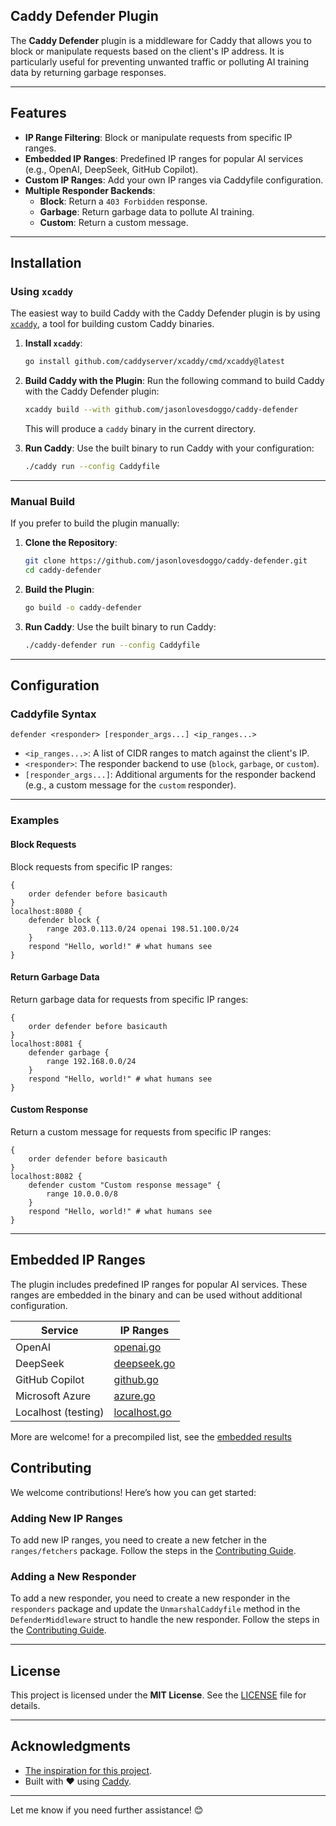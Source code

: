 ## **Caddy Defender Plugin**

The **Caddy Defender** plugin is a middleware for Caddy that allows you to block or manipulate requests based on the client's IP address. It is particularly useful for preventing unwanted traffic or polluting AI training data by returning garbage responses.

---

## **Features**

- **IP Range Filtering**: Block or manipulate requests from specific IP ranges.
- **Embedded IP Ranges**: Predefined IP ranges for popular AI services (e.g., OpenAI, DeepSeek, GitHub Copilot).
- **Custom IP Ranges**: Add your own IP ranges via Caddyfile configuration.
- **Multiple Responder Backends**:
  - **Block**: Return a `403 Forbidden` response.
  - **Garbage**: Return garbage data to pollute AI training.
  - **Custom**: Return a custom message.

---

## **Installation**

### **Using `xcaddy`**

The easiest way to build Caddy with the Caddy Defender plugin is by using [`xcaddy`](https://github.com/caddyserver/xcaddy), a tool for building custom Caddy binaries.

1. **Install `xcaddy`**:
   ```bash
   go install github.com/caddyserver/xcaddy/cmd/xcaddy@latest
   ```

2. **Build Caddy with the Plugin**:
   Run the following command to build Caddy with the Caddy Defender plugin:
   ```bash
   xcaddy build --with github.com/jasonlovesdoggo/caddy-defender
   ```

   This will produce a `caddy` binary in the current directory.

3. **Run Caddy**:
   Use the built binary to run Caddy with your configuration:
   ```bash
   ./caddy run --config Caddyfile
   ```

---

### **Manual Build**

If you prefer to build the plugin manually:

1. **Clone the Repository**:
   ```bash
   git clone https://github.com/jasonlovesdoggo/caddy-defender.git
   cd caddy-defender
   ```

2. **Build the Plugin**:
   ```bash
   go build -o caddy-defender
   ```

3. **Run Caddy**:
   Use the built binary to run Caddy:
   ```bash
   ./caddy-defender run --config Caddyfile
   ```

---

## **Configuration**

### **Caddyfile Syntax**

```caddyfile
defender <responder> [responder_args...] <ip_ranges...>
```

- `<ip_ranges...>`: A list of CIDR ranges to match against the client's IP.
- `<responder>`: The responder backend to use (`block`, `garbage`, or `custom`).
- `[responder_args...]`: Additional arguments for the responder backend (e.g., a custom message for the `custom` responder).

---

### **Examples**

#### **Block Requests**
Block requests from specific IP ranges:
```caddyfile
{
    order defender before basicauth
}
localhost:8080 {
    defender block {
        range 203.0.113.0/24 openai 198.51.100.0/24 
    } 
    respond "Hello, world!" # what humans see
}
```

#### **Return Garbage Data**
Return garbage data for requests from specific IP ranges:
```caddyfile
{
    order defender before basicauth
}
localhost:8081 {
    defender garbage {
        range 192.168.0.0/24 
    }
    respond "Hello, world!" # what humans see
}
```

#### **Custom Response**
Return a custom message for requests from specific IP ranges:
```caddyfile
{
    order defender before basicauth
}
localhost:8082 {
    defender custom "Custom response message" {
        range 10.0.0.0/8
    } 
    respond "Hello, world!" # what humans see
} 
```

---

## **Embedded IP Ranges**

The plugin includes predefined IP ranges for popular AI services. These ranges are embedded in the binary and can be used without additional configuration.

| Service             | IP Ranges                                    |
|---------------------|----------------------------------------------|
| OpenAI              | [openai.go](ranges/fetchers/openai.go)       |
| DeepSeek            | [deepseek.go](ranges/fetchers/deepseek.go)   |
| GitHub Copilot      | [github.go](ranges/fetchers/github.go)       |
| Microsoft Azure     | [azure.go](ranges/fetchers/azure.go)         |
| Localhost (testing) | [localhost.go](ranges/fetchers/localhost.go) |

More are welcome! for a precompiled list, see the [embedded results](ranges/data/generated.go)

## **Contributing**

We welcome contributions! Here’s how you can get started:

### Adding New IP Ranges
To add new IP ranges, you need to create a new fetcher in the `ranges/fetchers` package. Follow the steps in the [Contributing Guide](CONTRIBUTING.md).

### Adding a New Responder

To add a new responder, you need to create a new responder in the `responders` package and update the `UnmarshalCaddyfile` method in the `DefenderMiddleware` struct to handle the new responder. Follow the steps in the [Contributing Guide](CONTRIBUTING.md).

---

## **License**

This project is licensed under the **MIT License**. See the [LICENSE](LICENSE) file for details.

---

## **Acknowledgments**

- [The inspiration for this project](https://www.reddit.com/r/selfhosted/comments/1i154h7/comment/m73pj9t/).
- Built with ❤️ using [Caddy](https://caddyserver.com).

---

Let me know if you need further assistance! 😊
